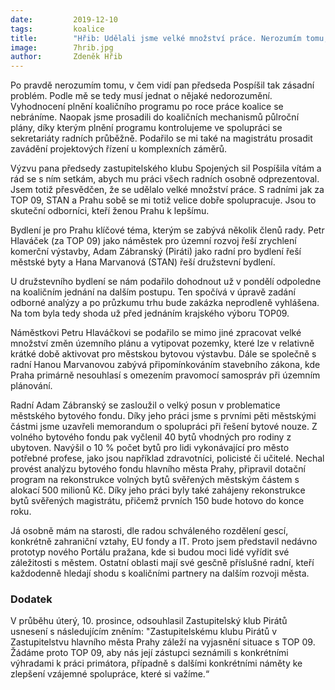 ```yaml
---
date:         2019-12-10
tags:         koalice
title:        "Hřib: Udělali jsme velké množství práce. Nerozumím tomu, v čem vidí pan předseda Pospíšil tak zásadní problém"
image: 	      7hrib.jpg
author:       Zdeněk Hřib
---
```


Po pravdě nerozumím tomu, v čem vidí pan předseda Pospíšil tak zásadní problém. Podle mě se tedy musí jednat o nějaké nedorozumění. Vyhodnocení plnění koaličního programu po roce práce koalice se nebráníme. Naopak jsme prosadili do koaličních mechanismů půlroční plány, díky kterým plnění programu kontrolujeme ve spolupráci se sekretariáty radních průběžně. Podařilo se mi také na magistrátu prosadit zavádění projektových řízení u komplexních záměrů. 

Výzvu pana předsedy zastupitelského klubu Spojených sil Pospíšila vítám a rád se s ním setkám, abych mu práci všech radních osobně odprezentoval. Jsem totiž přesvědčen, že se udělalo velké množství práce. S radními jak za TOP 09, STAN a Prahu sobě se mi totiž velice dobře spolupracuje. Jsou to skuteční odborníci, kteří ženou Prahu k lepšímu.

Bydlení je pro Prahu klíčové téma, kterým se zabývá několik členů rady. Petr Hlaváček (za TOP 09) jako náměstek pro územní rozvoj řeší zrychlení komerční výstavby, Adam Zábranský (Piráti) jako radní pro bydlení řeší městské byty a Hana Marvanová (STAN) řeší družstevní bydlení.

U družstevního bydlení se nám podařilo dohodnout už v pondělí odpoledne na koaličním jednání na dalším postupu. Ten spočívá v úpravě zadání odborné analýzy a po průzkumu trhu bude zakázka neprodleně vyhlášena. Na tom byla tedy shoda už před jednáním krajského výboru TOP09.

Náměstkovi Petru Hlaváčkovi se podařilo se mimo jiné zpracovat velké množství změn územního plánu a vytipovat pozemky, které lze v relativně krátké době aktivovat pro městskou bytovou výstavbu. Dále se společně s radní Hanou Marvanovou zabývá připomínkováním stavebního zákona, kde Praha primárně nesouhlasí s omezením pravomocí samospráv při územním plánování.

Radní Adam Zábranský se zasloužil o velký posun v problematice městského bytového fondu. Díky jeho práci jsme s prvními pěti městskými částmi jsme uzavřeli memorandum o spolupráci při řešení bytové nouze. Z volného bytového fondu pak vyčlenil 40 bytů vhodných pro rodiny z ubytoven. Navýšil o 10 % počet bytů pro lidi vykonávající pro město potřebné profese, jako jsou například zdravotníci, policisté či učitelé. Nechal provést analýzu bytového fondu hlavního města Prahy, připravil dotační program na rekonstrukce volných bytů svěřených městským částem s alokací 500 milionů Kč. Díky jeho práci byly také zahájeny rekonstrukce bytů svěřených magistrátu, přičemž prvních 150 bude hotovo do konce roku. 
 
Já osobně mám na starosti, dle radou schváleného rozdělení gescí, konkrétně zahraniční vztahy, EU fondy a IT. Proto jsem představil nedávno prototyp nového Portálu pražana, kde si budou moci lidé vyřídit své záležitosti s městem. Ostatní oblasti mají své gesčně příslušné radní, kteří každodenně hledají shodu s koaličními partnery na dalším rozvoji města.

### Dodatek

V průběhu úterý, 10. prosince, odsouhlasil Zastupitelský klub Pirátů usnesení s následujícím zněním: "Zastupitelskému klubu Pirátů v Zastupitelstvu hlavního města Prahy záleží na vyjasnění situace s TOP 09. Žádáme proto TOP 09, aby nás její zástupci seznámili s konkrétními výhradami k práci primátora, případně s dalšími konkrétními náměty ke zlepšení vzájemné spolupráce, které si važíme.“


